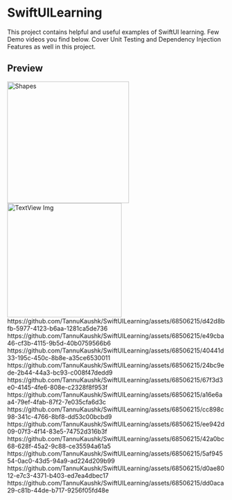 # SwiftUILearning
This project contains helpful and useful examples of SwiftUI learning.
Few Demo videos you find below.
Cover Unit Testing and Dependency Injection Features as well in this project.
## Preview ##
<img width="281" alt="Shapes" src="https://github.com/TannuKaushk/SwiftUILearning/assets/68506215/543048c0-11bf-47c9-a491-197ba4a3a9e4">
<img width="264" alt="TextView Img" src="https://github.com/TannuKaushk/SwiftUILearning/assets/68506215/8e7f3fd0-f5c0-4449-88d6-e115808fdce7">
https://github.com/TannuKaushk/SwiftUILearning/assets/68506215/d42d8bfb-5977-4123-b6aa-1281ca5de736
https://github.com/TannuKaushk/SwiftUILearning/assets/68506215/e49cba46-cf3b-4115-9b5d-40b0759566b6
https://github.com/TannuKaushk/SwiftUILearning/assets/68506215/40441d33-195c-450c-8b8e-a35ce6530011
https://github.com/TannuKaushk/SwiftUILearning/assets/68506215/24bc9ede-2b44-44a3-bc93-c008f47dedd9
https://github.com/TannuKaushk/SwiftUILearning/assets/68506215/67f3d3e0-4145-4fe6-808e-c2328f8f953f
https://github.com/TannuKaushk/SwiftUILearning/assets/68506215/a16e6aa4-79ef-4fab-87f2-7e035cfa6d3c
https://github.com/TannuKaushk/SwiftUILearning/assets/68506215/cc898c98-341c-4766-8bf8-dd53c00bcbd9
https://github.com/TannuKaushk/SwiftUILearning/assets/68506215/ee942d09-07f3-4f14-83e5-74752d316b3f
https://github.com/TannuKaushk/SwiftUILearning/assets/68506215/42a0bc68-628f-45a2-9c88-ce35594a61a5
https://github.com/TannuKaushk/SwiftUILearning/assets/68506215/5af94554-0ac0-43d5-94a9-ad224d209b99
https://github.com/TannuKaushk/SwiftUILearning/assets/68506215/d0ae8012-e7c3-4371-b403-ed7ea4dbec17
https://github.com/TannuKaushk/SwiftUILearning/assets/68506215/dd0aca29-c81b-44de-b717-9256f05fd48e
